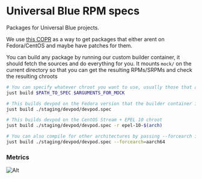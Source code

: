 # Universal Blue RPM specs

Packages for Universal Blue projects.

We use [this COPR](https://copr.fedorainfracloud.org/coprs/ublue-os/staging) as a way to get packages that either arent on Fedora/CentOS and maybe have patches for them.

You can build any package by running our custom builder container, it should fetch the sources and do everything for you.
It mounts `mock/` on the current directory so that you can get the resulting RPMs/SRPMs and check the resulting chroots 

```bash
# You can specify whatever chroot you want to use, usually those that are supported on COPR should work
just build $PATH_TO_SPEC $ARGUMENTS_FOR_MOCK

# This builds devpod on the Fedora version that the builder container is on (F41)
just build ./staging/devpod/devpod.spec

# This builds devpod on the CentOS Stream + EPEL 10 chroot
just build ./staging/devpod/devpod.spec -r epel-10-$(arch)

# You can also compile for other architectures by passing --forcearch if you have qemu-user-static on your host system
just build ./staging/devpod/devpod.spec --forcearch=aarch64
```

### Metrics

![Alt](https://repobeats.axiom.co/api/embed/8bde34be4a2fcd7f506672742563f330d0b6b240.svg "Repobeats analytics image")
